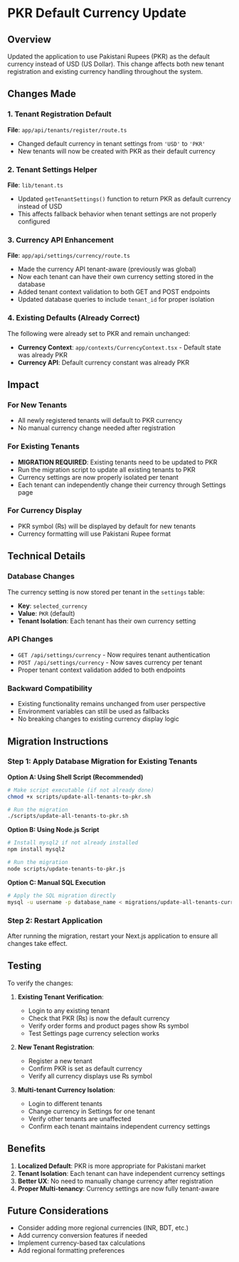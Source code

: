 # PKR Default Currency Update

## Overview

Updated the application to use Pakistani Rupees (PKR) as the default currency instead of USD (US Dollar). This change affects both new tenant registration and existing currency handling throughout the system.

## Changes Made

### 1. Tenant Registration Default
**File**: `app/api/tenants/register/route.ts`
- Changed default currency in tenant settings from `'USD'` to `'PKR'`
- New tenants will now be created with PKR as their default currency

### 2. Tenant Settings Helper
**File**: `lib/tenant.ts`
- Updated `getTenantSettings()` function to return PKR as default currency instead of USD
- This affects fallback behavior when tenant settings are not properly configured

### 3. Currency API Enhancement
**File**: `app/api/settings/currency/route.ts`
- Made the currency API tenant-aware (previously was global)
- Now each tenant can have their own currency setting stored in the database
- Added tenant context validation to both GET and POST endpoints
- Updated database queries to include `tenant_id` for proper isolation

### 4. Existing Defaults (Already Correct)
The following were already set to PKR and remain unchanged:
- **Currency Context**: `app/contexts/CurrencyContext.tsx` - Default state was already PKR
- **Currency API**: Default currency constant was already PKR

## Impact

### For New Tenants
- All newly registered tenants will default to PKR currency
- No manual currency change needed after registration

### For Existing Tenants
- **MIGRATION REQUIRED**: Existing tenants need to be updated to PKR
- Run the migration script to update all existing tenants to PKR
- Currency settings are now properly isolated per tenant
- Each tenant can independently change their currency through Settings page

### For Currency Display
- PKR symbol (₨) will be displayed by default for new tenants
- Currency formatting will use Pakistani Rupee format

## Technical Details

### Database Changes
The currency setting is now stored per tenant in the `settings` table:
- **Key**: `selected_currency`
- **Value**: `PKR` (default)
- **Tenant Isolation**: Each tenant has their own currency setting

### API Changes
- `GET /api/settings/currency` - Now requires tenant authentication
- `POST /api/settings/currency` - Now saves currency per tenant
- Proper tenant context validation added to both endpoints

### Backward Compatibility
- Existing functionality remains unchanged from user perspective
- Environment variables can still be used as fallbacks
- No breaking changes to existing currency display logic

## Migration Instructions

### Step 1: Apply Database Migration for Existing Tenants

**Option A: Using Shell Script (Recommended)**
```bash
# Make script executable (if not already done)
chmod +x scripts/update-all-tenants-to-pkr.sh

# Run the migration
./scripts/update-all-tenants-to-pkr.sh
```

**Option B: Using Node.js Script**
```bash
# Install mysql2 if not already installed
npm install mysql2

# Run the migration
node scripts/update-tenants-to-pkr.js
```

**Option C: Manual SQL Execution**
```bash
# Apply the SQL migration directly
mysql -u username -p database_name < migrations/update-all-tenants-currency-to-pkr.sql
```

### Step 2: Restart Application
After running the migration, restart your Next.js application to ensure all changes take effect.

## Testing

To verify the changes:

1. **Existing Tenant Verification**:
   - Login to any existing tenant
   - Check that PKR (₨) is now the default currency
   - Verify order forms and product pages show ₨ symbol
   - Test Settings page currency selection works

2. **New Tenant Registration**:
   - Register a new tenant
   - Confirm PKR is set as default currency
   - Verify all currency displays use ₨ symbol

3. **Multi-tenant Currency Isolation**:
   - Login to different tenants
   - Change currency in Settings for one tenant
   - Verify other tenants are unaffected
   - Confirm each tenant maintains independent currency settings

## Benefits

1. **Localized Default**: PKR is more appropriate for Pakistani market
2. **Tenant Isolation**: Each tenant can have independent currency settings
3. **Better UX**: No need to manually change currency after registration
4. **Proper Multi-tenancy**: Currency settings are now fully tenant-aware

## Future Considerations

- Consider adding more regional currencies (INR, BDT, etc.)
- Add currency conversion features if needed
- Implement currency-based tax calculations
- Add regional formatting preferences
